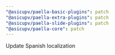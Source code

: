 ```yaml
---
"@asicupv/paella-basic-plugins": patch
"@asicupv/paella-extra-plugins": patch
"@asicupv/paella-slide-plugins": patch
"@asicupv/paella-core": patch
---
```


Update Spanish localization
